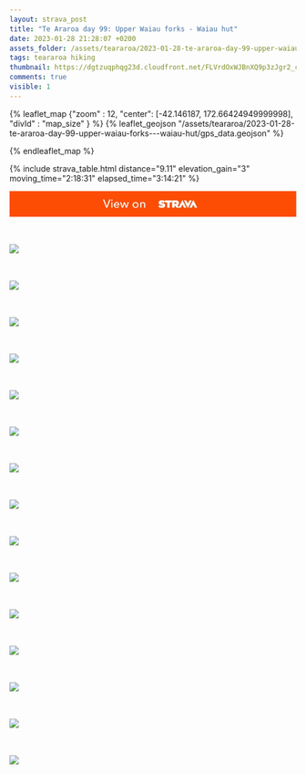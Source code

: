 ```yaml
---
layout: strava_post
title: "Te Araroa day 99: Upper Waiau forks - Waiau hut"
date: 2023-01-28 21:28:07 +0200
assets_folder: /assets/teararoa/2023-01-28-te-araroa-day-99-upper-waiau-forks---waiau-hut
tags: teararoa hiking
thumbnail: https://dgtzuqphqg23d.cloudfront.net/FLVrdOxWJBnXQ9p3zJgr2_cyuz5vdekaqTIUn9Hwwgk-1024x767.jpg
comments: true
visible: 1
---
```



{% leaflet_map {"zoom" : 12,
                  "center": [-42.146187, 172.66424949999998],
                 "divId" : "map_size" } %}
    {% leaflet_geojson "/assets/teararoa/2023-01-28-te-araroa-day-99-upper-waiau-forks---waiau-hut/gps_data.geojson" %}

{% endleaflet_map %}





{% include strava_table.html distance="9.11" elevation_gain="3" moving_time="2:18:31" elapsed_time="3:14:21" %}

[![](/assets/strava.jpg)](https://www.strava.com/activities/8480076876)


<br />

![](https://dgtzuqphqg23d.cloudfront.net/FLVrdOxWJBnXQ9p3zJgr2_cyuz5vdekaqTIUn9Hwwgk-1024x767.jpg)


<br />

![](https://dgtzuqphqg23d.cloudfront.net/mZFg2dop2hro_AkKDy88lUdeLDOPVVLtM7XzgVxT7pw-1024x768.jpg)


<br />

![](https://dgtzuqphqg23d.cloudfront.net/Cs0om6BtUfcGvLDt60zJ5iz8m7N0ChaRXaMh8NtI_A8-1024x768.jpg)


<br />

![](https://dgtzuqphqg23d.cloudfront.net/BbcPYd-U4edNsnPm55-EyMO0Mmcut8zT6oZ5KI9QhLI-1024x768.jpg)


<br />

![](https://dgtzuqphqg23d.cloudfront.net/VaQAgHzuoQM0dnwio7gTzzod1R1hupbhXAdvmStat98-768x1024.jpg)


<br />

![](https://dgtzuqphqg23d.cloudfront.net/XFRJwIWYyoSdWUq8SWHlVDAPOCv8M5zXYmZIP-ZxSHY-1024x768.jpg)


<br />

![](https://dgtzuqphqg23d.cloudfront.net/OXdl-jp-RJFSi5XfUx611FGBvyINNKcCY5bQ2gYSAHM-768x1024.jpg)


<br />

![](https://dgtzuqphqg23d.cloudfront.net/6kGRxRTupKQ3GbWuHNB061eoDaeKD_VNtBDasSRFZbI-768x1024.jpg)


<br />

![](https://dgtzuqphqg23d.cloudfront.net/ChKnXvtYkfVUadascjC2Ldq3vJlSucimoVnmeiM8HGk-768x1024.jpg)


<br />

![](https://dgtzuqphqg23d.cloudfront.net/RLrWewwotvlcXxMGgj0qoITSWFlI_8Yg_crmaWWIOKw-1024x768.jpg)


<br />

![](https://dgtzuqphqg23d.cloudfront.net/OBQuoSJqdBkyv1C7VMUly2KqiMSff0J0tJxb7kB-dIc-1024x768.jpg)


<br />

![](https://dgtzuqphqg23d.cloudfront.net/l0L86uxIKkH5E2LHHJPnSYJKhkIDOySBgoHAuoBA0H8-1024x768.jpg)


<br />

![](https://dgtzuqphqg23d.cloudfront.net/ra86L4UBmjwp52YFrU47KSQcdWudtWD1VbNFdgyIIvE-1024x768.jpg)


<br />

![](https://dgtzuqphqg23d.cloudfront.net/0oh9sEuOJ_GSumHvIALTLXPVz8RvlEcE4Z8SFufedrM-1024x768.jpg)


<br />

![](https://dgtzuqphqg23d.cloudfront.net/1ewYfU48znethB-7wZRp7hL-KivvmHPud8vlz-_mzM0-1024x768.jpg)
